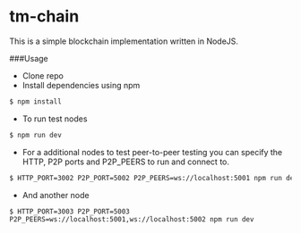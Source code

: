 # tm-chain
This is a simple blockchain implementation written in NodeJS.

###Usage
- Clone repo
- Install dependencies using npm
```bash
$ npm install
```
- To run test nodes
```bash
$ npm run dev
```
- For a additional nodes to test peer-to-peer testing you can specify the HTTP, P2P ports and P2P_PEERS to run and connect to.
```bash
$ HTTP_PORT=3002 P2P_PORT=5002 P2P_PEERS=ws://localhost:5001 npm run dev
```
- And another node
```
$ HTTP_PORT=3003 P2P_PORT=5003 P2P_PEERS=ws://localhost:5001,ws://localhost:5002 npm run dev
```
